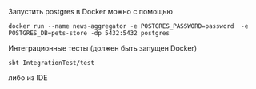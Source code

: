 Запустить postgres в Docker можно с помощью

`docker run --name news-aggregator -e POSTGRES_PASSWORD=password  -e POSTGRES_DB=pets-store -dp 5432:5432 postgres`

Интеграционные тесты (должен быть запущен Docker)

`sbt IntegrationTest/test`

либо из IDE
